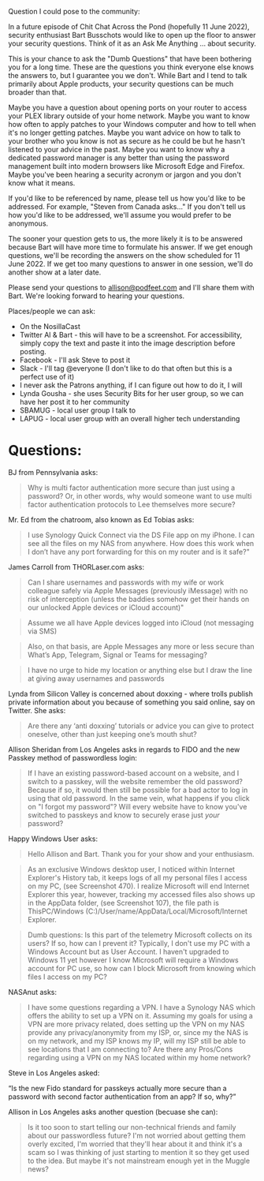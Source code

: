 Question I could pose to the community:

In a future episode of Chit Chat Across the Pond (hopefully 11 June 2022), security enthusiast Bart Busschots would like to open up the floor to answer your security questions. Think of it as an Ask Me Anything ... about security.

This is your chance to ask the "Dumb Questions" that have been bothering you for a long time. These are the questions you think everyone else knows the answers to, but I guarantee you we don't.  While Bart and I tend to talk primarily about Apple products, your security questions can be much broader than that. 

Maybe you have a question about opening ports on your router to access your PLEX library outside of your home network. Maybe you want to know how often to apply patches to your Windows computer and how to tell when it's no longer getting patches. Maybe you want advice on how to talk to your brother who you know is not as secure as he could be but he hasn't listened to your advice in the past. Maybe you want to know why a dedicated password manager is any better than using the password management built into modern browsers like Microsoft Edge and Firefox. Maybe you've been hearing a security acronym or jargon and you don't know what it means.

If you'd like to be referenced by name, please tell us how you'd like to be addressed. For example, "Steven from Canada asks…" If you don't tell us how you'd like to be addressed, we'll assume you would prefer to be anonymous.

The sooner your question gets to us, the more likely it is to be answered because Bart will have more time to formulate his answer.  If we get enough questions, we'll be recording the answers on the show scheduled for 11 June 2022. If we get too many questions to answer in one session, we'll do another show at a later date.

Please send your questions to allison@podfeet.com and I'll share them with Bart. We're looking forward to hearing your questions.

Places/people we can ask:

* On the NosillaCast
* Twitter Al & Bart - this will have to be a screenshot. For accessibility, simply copy the text and paste it into the image description before posting.
* Facebook - I'll ask Steve to post it
* Slack - I'll tag @everyone (I don't like to do that often but this is a perfect use of it)
* I never ask the Patrons anything, if I can figure out how to do it, I will
* Lynda Gousha - she uses Security Bits for her user group, so we can have her post it to her community
* SBAMUG - local user group I talk to
* LAPUG - local user group with an overall higher tech understanding


# Questions:

BJ from Pennsylvania asks: 

>Why is multi factor authentication more secure than just using a password? Or, in other words, why would someone want to use multi factor authentication protocols to Lee themselves more secure?

Mr. Ed from the chatroom, also known as Ed Tobias asks: 

> I use Synology Quick Connect via the DS File app on my iPhone. I can see all the files on my NAS from anywhere. How does this work when I don’t have any port forwarding for this on my router and is it safe?"

James Carroll from THORLaser.com asks:

>Can I share usernames and passwords with my wife or work colleague safely via Apple Messages (previously iMessage) with no risk of interception (unless the baddies somehow get their hands on our unlocked Apple devices or iCloud account)"

> Assume we all have Apple devices logged into iCloud (not messaging via SMS)

> Also, on that basis, are Apple Messages any more or less secure than What’s App, Telegram, Signal or Teams for messaging?

> I have no urge to hide my location or anything else but I draw the line at giving away usernames and passwords

Lynda from Silicon Valley is concerned about doxxing - where trolls publish private information about you because of something you said online, say on Twitter. She asks:

> Are there any ‘anti doxxing’ tutorials or advice you can give to protect oneselve, other than just keeping one’s mouth shut?

Allison Sheridan from Los Angeles asks in regards to FIDO and the new Passkey method of passwordless login:

>If I have an existing password-based account on a website, and I switch to a passkey, will the website remember the old password? Because if so, it would then still be possible for a bad actor to log in using that old password. In the same vein, what happens if you click on "I forgot my password"? Will every website have to know you've switched to passkeys and know to securely erase just _your_ password?

Happy Windows User asks:

>Hello Allison and Bart.  Thank you for your show and your enthusiasm. 

>As an exclusive Windows desktop user, I noticed within Internet Explorer's History tab, it keeps logs of all my personal files I access on my PC, (see Screenshot 470). I realize Microsoft will end Internet Explorer this year, however, tracking my accessed files also shows up in the AppData folder, (see Screenshot 107), the file path is ThisPC/Windows (C:)/User/name/AppData/Local/Microsoft/Internet Explorer.  

>Dumb questions: Is this part of the telemetry Microsoft collects on its users? If so, how can I prevent it? Typically, I don't use my PC with a Windows Account but as User Account. I haven't upgraded to Windows 11 yet however I know Microsoft will require a Windows account for PC use, so how can I block Microsoft from knowing which files I access on my PC?  

NASAnut asks:
>I have some questions regarding a VPN. I have a Synology NAS which offers the ability to set up a VPN on it. Assuming my goals for using a VPN are more privacy related, does setting up the VPN on my NAS provide any privacy/anonymity from my ISP, or, since my the NAS is on my network, and my ISP knows my IP, will my ISP still be able to see locations that I am connecting to? Are there any Pros/Cons regarding using a VPN on my NAS located within my home network?

Steve in Los Angeles asked:

“Is the new Fido standard for passkeys actually more secure than a password with second factor authentication from an app? If so, why?”

Allison in Los Angeles asks another question (becuase she can):

>Is it too soon to start telling our non-technical friends and family about our passwordless future? I'm not worried about getting them overly excited, I'm worried that they'll hear about it and think it's a scam so I was thinking of just starting to mention it so they get used to the idea. But maybe it's not mainstream enough yet in the Muggle news?
>
>
